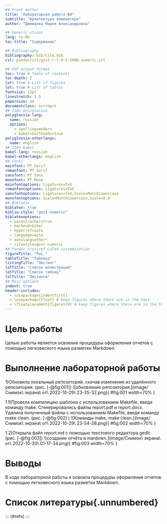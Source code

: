 ```yaml
---
## Front matter
title: "Лабораторная работа №4"
subtitle: "Архитектура компьютера"
author: "Демидова Мария Александровна"

## Generic otions
lang: ru-RU
toc-title: "Содержание"

## Bibliography
bibliography: bib/cite.bib
csl: pandoc/csl/gost-r-7-0-5-2008-numeric.csl

## Pdf output format
toc: true # Table of contents
toc-depth: 2
lof: true # List of figures
lot: true # List of tables
fontsize: 12pt
linestretch: 1.5
papersize: a4
documentclass: scrreprt
## I18n polyglossia
polyglossia-lang:
  name: russian
  options:
	- spelling=modern
	- babelshorthands=true
polyglossia-otherlangs:
  name: english
## I18n babel
babel-lang: russian
babel-otherlangs: english
## Fonts
mainfont: PT Serif
romanfont: PT Serif
sansfont: PT Sans
monofont: PT Mono
mainfontoptions: Ligatures=TeX
romanfontoptions: Ligatures=TeX
sansfontoptions: Ligatures=TeX,Scale=MatchLowercase
monofontoptions: Scale=MatchLowercase,Scale=0.9
## Biblatex
biblatex: true
biblio-style: "gost-numeric"
biblatexoptions:
  - parentracker=true
  - backend=biber
  - hyperref=auto
  - language=auto
  - autolang=other*
  - citestyle=gost-numeric
## Pandoc-crossref LaTeX customization
figureTitle: "Рис."
tableTitle: "Таблица"
listingTitle: "Листинг"
lofTitle: "Список иллюстраций"
lotTitle: "Список таблиц"
lolTitle: "Листинги"
## Misc options
indent: true
header-includes:
  - \usepackage{indentfirst}
  - \usepackage{float} # keep figures where there are in the text
  - \floatplacement{figure}{H} # keep figures where there are in the text
---
```


# Цель работы
Целью работы является освоение процедуры оформления отчетов с помощью
легковесного языка разметки Markdown.

# Выполнение лабораторной работы
1)Обновила локальный репозиторий, скачав изменения из удалённого репозитория.
(рис. [-@fig:001])
![обновление репозитория.](image/Снимок\ экрана\ от\ 2022-10-29\ 23-35-32.png){ #fig:001 width=70% }

1.1)Провела компиляцию шаблона с использованием Makefile, введя команду make. Сгенерировались файлы report.pdf и report.docx. Удалила полученный файлы с использованием Makefile, введя команду make clean.
(рис. [-@fig:002] )
![Команды make, make clean.](image/Снимок\ экрана\ от\ 2022-10-29\ 23-54-28.png){ #fig:002 width=70% }

1.2)Открыла файл report.md c помощью текстового редактора gedit.
(рис. [-@fig:003])
![создание отчёта в mardown.](image/Снимок\ экрана\ от\ 2022-10-30\ 01-17-34.png){ #fig:003 width=70% }
# Выводы

В ходе лабораторной работы я освоила процедуры оформления отчетов с помощью
легковесного языка разметки Markdown.

# Список литературы{.unnumbered}

::: {#refs}
:::

